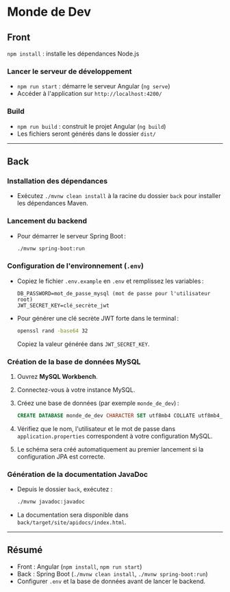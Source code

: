 # Monde de Dev

## Front

`npm install` : installe les dépendances Node.js

### Lancer le serveur de développement

- `npm run start` : démarre le serveur Angular (`ng serve`)
- Accéder à l'application sur `http://localhost:4200/`

### Build

- `npm run build` : construit le projet Angular (`ng build`)
- Les fichiers seront générés dans le dossier `dist/`

---

## Back

### Installation des dépendances

- Exécutez `./mvnw clean install` à la racine du dossier `back` pour installer les dépendances Maven.

### Lancement du backend

- Pour démarrer le serveur Spring Boot :
  ```bash
  ./mvnw spring-boot:run
  ```

### Configuration de l'environnement (`.env`)

- Copiez le fichier `.env.example` en `.env` et remplissez les variables :
  ```env
  DB_PASSWORD=mot_de_passe_mysql (mot de passe pour l'utilisateur root)
  JWT_SECRET_KEY=clé_secrète_jwt
  ```
- Pour générer une clé secrète JWT forte dans le terminal :
  ```bash
  openssl rand -base64 32
  ```
  Copiez la valeur générée dans `JWT_SECRET_KEY`.

### Création de la base de données MySQL

1. Ouvrez **MySQL Workbench**.
2. Connectez-vous à votre instance MySQL.
3. Créez une base de données (par exemple `monde_de_dev`) :
   ```sql
   CREATE DATABASE monde_de_dev CHARACTER SET utf8mb4 COLLATE utf8mb4_unicode_ci;
   ```
4. Vérifiez que le nom, l'utilisateur et le mot de passe dans `application.properties` correspondent à votre configuration MySQL.

5. Le schéma sera créé automatiquement au premier lancement si la configuration JPA est correcte.

### Génération de la documentation JavaDoc

- Depuis le dossier `back`, exécutez :
  ```bash
  ./mvnw javadoc:javadoc
  ```
- La documentation sera disponible dans `back/target/site/apidocs/index.html`.

---

## Résumé

- Front : Angular (`npm install`, `npm run start`)
- Back : Spring Boot (`./mvnw clean install`, `./mvnw spring-boot:run`)
- Configurer `.env` et la base de données avant de lancer le backend.
